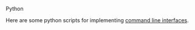 Python

Here are some python scripts for implementing [command line interfaces](https://realpython.com/command-line-interfaces-python-argparse/). 
